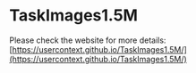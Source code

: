 # TaskImages1.5M
Please check the website for more details: [https://usercontext.github.io/TaskImages1.5M/](https://usercontext.github.io/TaskImages1.5M/)